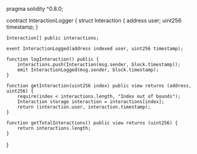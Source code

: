 pragma solidity ^0.8.0;

contract InteractionLogger {
    struct Interaction {
        address user;
        uint256 timestamp;
    }

    Interaction[] public interactions;

    event InteractionLogged(address indexed user, uint256 timestamp);

    function logInteraction() public {
        interactions.push(Interaction(msg.sender, block.timestamp));
        emit InteractionLogged(msg.sender, block.timestamp);
    }

    function getInteraction(uint256 index) public view returns (address, uint256) {
        require(index < interactions.length, "Index out of bounds");
        Interaction storage interaction = interactions[index];
        return (interaction.user, interaction.timestamp);
    }

    function getTotalInteractions() public view returns (uint256) {
        return interactions.length;
    }
}
